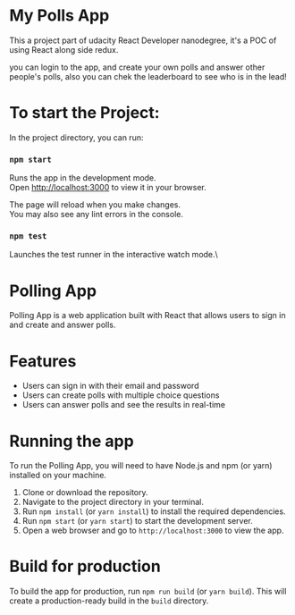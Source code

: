 # My Polls App

This a project part of udacity React Developer nanodegree, it's a POC of using React along side redux.

you can login to the app, and create your own polls and answer other people's polls, also you can chek the leaderboard to see who is in the lead!

# To start the Project: 
In the project directory, you can run:

### `npm start`

Runs the app in the development mode.\
Open [http://localhost:3000](http://localhost:3000) to view it in your browser.

The page will reload when you make changes.\
You may also see any lint errors in the console.

### `npm test`

Launches the test runner in the interactive watch mode.\


# Polling App

Polling App is a web application built with React that allows users to sign in and create and answer polls.

# Features
- Users can sign in with their email and password
- Users can create polls with multiple choice questions
- Users can answer polls and see the results in real-time
# Running the app
To run the Polling App, you will need to have Node.js and npm (or yarn) installed on your machine.

1. Clone or download the repository.
2. Navigate to the project directory in your terminal.
3. Run `npm install` (or `yarn install`) to install the required dependencies.
4. Run `npm start` (or `yarn start`) to start the development server.
5. Open a web browser and go to `http://localhost:3000` to view the app.
# Build for production
 To build the app for production, run `npm run build` (or `yarn build`). This will create a production-ready build in the `build` directory.
